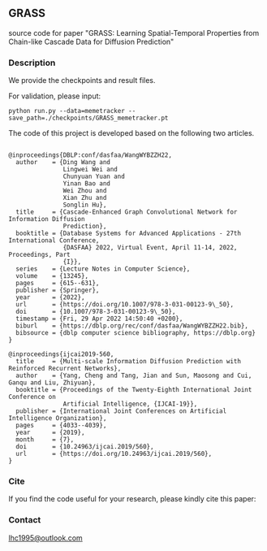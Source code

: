 ## GRASS
source code for paper "GRASS: Learning Spatial-Temporal Properties from Chain-like Cascade Data for Diffusion Prediction"

### Description



We provide the checkpoints and result files. 

For validation, please input:

```
python run.py --data=memetracker --save_path=./checkpoints/GRASS_memetracker.pt
```





The code of this project is developed based on the following two articles. 

```

@inproceedings{DBLP:conf/dasfaa/WangWYBZZH22,
  author    = {Ding Wang and
               Lingwei Wei and
               Chunyuan Yuan and
               Yinan Bao and
               Wei Zhou and
               Xian Zhu and
               Songlin Hu},
  title     = {Cascade-Enhanced Graph Convolutional Network for Information Diffusion
               Prediction},
  booktitle = {Database Systems for Advanced Applications - 27th International Conference,
               {DASFAA} 2022, Virtual Event, April 11-14, 2022, Proceedings, Part
               {I}},
  series    = {Lecture Notes in Computer Science},
  volume    = {13245},
  pages     = {615--631},
  publisher = {Springer},
  year      = {2022},
  url       = {https://doi.org/10.1007/978-3-031-00123-9\_50},
  doi       = {10.1007/978-3-031-00123-9\_50},
  timestamp = {Fri, 29 Apr 2022 14:50:40 +0200},
  biburl    = {https://dblp.org/rec/conf/dasfaa/WangWYBZZH22.bib},
  bibsource = {dblp computer science bibliography, https://dblp.org}
}
```

```
@inproceedings{ijcai2019-560,
  title     = {Multi-scale Information Diffusion Prediction with Reinforced Recurrent Networks},
  author    = {Yang, Cheng and Tang, Jian and Sun, Maosong and Cui, Ganqu and Liu, Zhiyuan},
  booktitle = {Proceedings of the Twenty-Eighth International Joint Conference on
               Artificial Intelligence, {IJCAI-19}},
  publisher = {International Joint Conferences on Artificial Intelligence Organization},             
  pages     = {4033--4039},
  year      = {2019},
  month     = {7},
  doi       = {10.24963/ijcai.2019/560},
  url       = {https://doi.org/10.24963/ijcai.2019/560},
}

```

### Cite

If you find the code useful for your research, please kindly cite this paper:


### Contact
lhc1995@outlook.com
